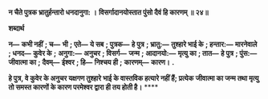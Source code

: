 **न चैते पुत्रक भ्रातुर्हन्तारो धनदानुगा: ।** **विसर्गादानयोस्तात पुंसो दैवं हि कारणम् ॥ २४॥** 

**शब्दार्थ** 

**न—** **कभी नहीं** **; च—** **भी** **; एते—** **ये सब** **; पुत्रक—** **हे पुत्र** **; भ्रातु:—** **तुश्हारे भाई के** **; हन्तार:—** **मारनेवाले** **; धनद—** **कुवेर के** **;** **अनुगा:—** **अनुचर** **; विसर्ग—** **जन्म** **; आदानयो:—** **मृत्यु का** **; तात—** **हे पुत्र** **; पुंस:—** **जीवात्मा का** **; दैवम्—** **ईश्वर** **; हि—** **निश्चय ही** **;** **कारणम्—** **कारण।** **.** 

**हे पुत्र, वे कुवेर के अनुचर यक्षगण तुश्हारे भाई के वास्तविक हत्यारे नहीं हैं; प्रत्येक** **जीवात्मा का जन्म तथा मृत्यु तो समस्त कारणों के कारण परमेश्वर द्वारा ही तय होती है।** **** 